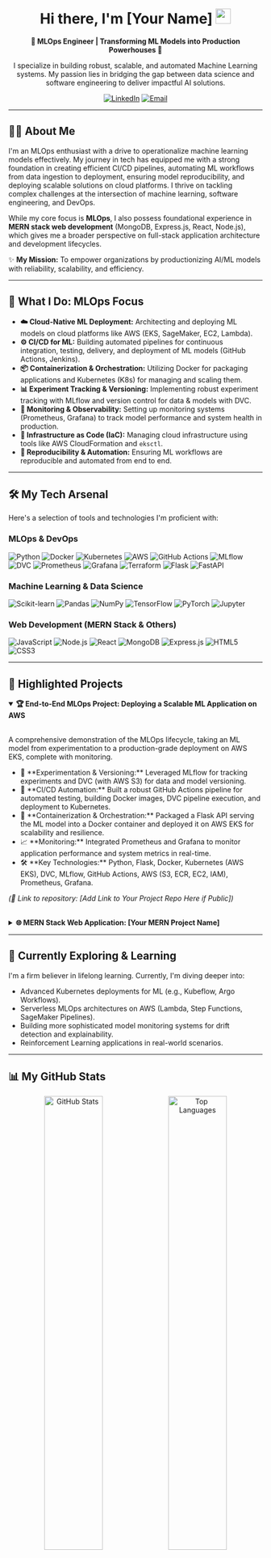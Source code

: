 <div align="center">
  <h1>Hi there, I'm [Your Name] <img src="https://media.giphy.com/media/hvRJCLFzcasrR4ia7z/giphy.gif" width="30px"></h1>
  <p><strong>🚀 MLOps Engineer | Transforming ML Models into Production Powerhouses 🚀</strong></p>
  <p>I specialize in building robust, scalable, and automated Machine Learning systems. My passion lies in bridging the gap between data science and software engineering to deliver impactful AI solutions.</p>

  <p>
    <a href="https://www.linkedin.com/in/YOUR_LINKEDIN_PROFILE_ID/" target="_blank"><img src="https://img.shields.io/badge/LinkedIn-0077B5?style=for-the-badge&logo=linkedin&logoColor=white" alt="LinkedIn"/></a>
    <a href="mailto:YOUR_EMAIL@example.com" target="_blank"><img src="https://img.shields.io/badge/Email_Me-D14836?style=for-the-badge&logo=gmail&logoColor=white" alt="Email"/></a>
    </p>
</div>

---

## 👨‍💻 About Me

I'm an MLOps enthusiast with a drive to operationalize machine learning models effectively. My journey in tech has equipped me with a strong foundation in creating efficient CI/CD pipelines, automating ML workflows from data ingestion to deployment, ensuring model reproducibility, and deploying scalable solutions on cloud platforms. I thrive on tackling complex challenges at the intersection of machine learning, software engineering, and DevOps.

While my core focus is **MLOps**, I also possess foundational experience in **MERN stack web development** (MongoDB, Express.js, React, Node.js), which gives me a broader perspective on full-stack application architecture and development lifecycles.

✨ **My Mission:** To empower organizations by productionizing AI/ML models with reliability, scalability, and efficiency.

---

## 🎯 What I Do: MLOps Focus

* **☁️ Cloud-Native ML Deployment:** Architecting and deploying ML models on cloud platforms like AWS (EKS, SageMaker, EC2, Lambda).
* **⚙️ CI/CD for ML:** Building automated pipelines for continuous integration, testing, delivery, and deployment of ML models (GitHub Actions, Jenkins).
* **📦 Containerization & Orchestration:** Utilizing Docker for packaging applications and Kubernetes (K8s) for managing and scaling them.
* **📊 Experiment Tracking & Versioning:** Implementing robust experiment tracking with MLflow and version control for data & models with DVC.
* **📡 Monitoring & Observability:** Setting up monitoring systems (Prometheus, Grafana) to track model performance and system health in production.
* **📜 Infrastructure as Code (IaC):** Managing cloud infrastructure using tools like AWS CloudFormation and `eksctl`.
* **🔁 Reproducibility & Automation:** Ensuring ML workflows are reproducible and automated from end to end.

---

## 🛠️ My Tech Arsenal

Here's a selection of tools and technologies I'm proficient with:

### MLOps & DevOps
<p align="left">
  <img src="https://img.shields.io/badge/Python-3776AB?style=for-the-badge&logo=python&logoColor=white" alt="Python"/>
  <img src="https://img.shields.io/badge/Docker-2496ED?style=for-the-badge&logo=docker&logoColor=white" alt="Docker"/>
  <img src="https://img.shields.io/badge/Kubernetes-326CE5?style=for-the-badge&logo=kubernetes&logoColor=white" alt="Kubernetes"/>
  <img src="https://img.shields.io/badge/Amazon_AWS-232F3E?style=for-the-badge&logo=amazon-aws&logoColor=white" alt="AWS"/>
  <img src="https://img.shields.io/badge/GitHub_Actions-2088FF?style=for-the-badge&logo=github-actions&logoColor=white" alt="GitHub Actions"/>
  <img src="https://img.shields.io/badge/MLflow-0194E2?style=for-the-badge&logo=mlflow&logoColor=white" alt="MLflow"/>
  <img src="https://img.shields.io/badge/DVC-4A4A4A?style=for-the-badge&logo=dvc&logoColor=white" alt="DVC"/>
  <img src="https://img.shields.io/badge/Prometheus-E6522C?style=for-the-badge&logo=prometheus&logoColor=white" alt="Prometheus"/>
  <img src="https://img.shields.io/badge/Grafana-F46800?style=for-the-badge&logo=grafana&logoColor=white" alt="Grafana"/>
  <img src="https://img.shields.io/badge/Terraform-7B42BC?style=for-the-badge&logo=terraform&logoColor=white" alt="Terraform"/>
  <img src="https://img.shields.io/badge/Flask-000000?style=for-the-badge&logo=flask&logoColor=white" alt="Flask"/>
  <img src="https://img.shields.io/badge/FastAPI-009688?style=for-the-badge&logo=fastapi&logoColor=white" alt="FastAPI"/>
</p>

### Machine Learning & Data Science
<p align="left">
  <img src="https://img.shields.io/badge/Scikit--learn-F7931E?style=for-the-badge&logo=scikit-learn&logoColor=white" alt="Scikit-learn"/>
  <img src="https://img.shields.io/badge/Pandas-150458?style=for-the-badge&logo=pandas&logoColor=white" alt="Pandas"/>
  <img src="https://img.shields.io/badge/NumPy-013243?style=for-the-badge&logo=numpy&logoColor=white" alt="NumPy"/>
  <img src="https://img.shields.io/badge/TensorFlow-FF6F00?style=for-the-badge&logo=tensorflow&logoColor=white" alt="TensorFlow"/>
  <img src="https://img.shields.io/badge/PyTorch-EE4C2C?style=for-the-badge&logo=pytorch&logoColor=white" alt="PyTorch"/>
  <img src="https://img.shields.io/badge/Jupyter-F37626?style=for-the-badge&logo=jupyter&logoColor=white" alt="Jupyter"/>
</p>

### Web Development (MERN Stack & Others)
<p align="left">
  <img src="https://img.shields.io/badge/JavaScript-F7DF1E?style=for-the-badge&logo=javascript&logoColor=black" alt="JavaScript"/>
  <img src="https://img.shields.io/badge/Node.js-339933?style=for-the-badge&logo=nodedotjs&logoColor=white" alt="Node.js"/>
  <img src="https://img.shields.io/badge/React-61DAFB?style=for-the-badge&logo=react&logoColor=black" alt="React"/>
  <img src="https://img.shields.io/badge/MongoDB-47A248?style=for-the-badge&logo=mongodb&logoColor=white" alt="MongoDB"/>
  <img src="https://img.shields.io/badge/Express.js-000000?style=for-the-badge&logo=express&logoColor=white" alt="Express.js"/>
  <img src="https://img.shields.io/badge/HTML5-E34F26?style=for-the-badge&logo=html5&logoColor=white" alt="HTML5"/>
  <img src="https://img.shields.io/badge/CSS3-1572B6?style=for-the-badge&logo=css3&logoColor=white" alt="CSS3"/>
</p>

---

## 🚀 Highlighted Projects

<details open>
  <summary><strong>🏆 End-to-End MLOps Project: Deploying a Scalable ML Application on AWS</strong></summary>
  <br/>
  <p>A comprehensive demonstration of the MLOps lifecycle, taking an ML model from experimentation to a production-grade deployment on AWS EKS, complete with monitoring.</p>
  <ul>
    <li>📝 **Experimentation & Versioning:** Leveraged MLflow for tracking experiments and DVC (with AWS S3) for data and model versioning.</li>
    <li>🔄 **CI/CD Automation:** Built a robust GitHub Actions pipeline for automated testing, building Docker images, DVC pipeline execution, and deployment to Kubernetes.</li>
    <li>🐳 **Containerization & Orchestration:** Packaged a Flask API serving the ML model into a Docker container and deployed it on AWS EKS for scalability and resilience.</li>
    <li>📈 **Monitoring:** Integrated Prometheus and Grafana to monitor application performance and system metrics in real-time.</li>
    <li>🛠️ **Key Technologies:** Python, Flask, Docker, Kubernetes (AWS EKS), DVC, MLflow, GitHub Actions, AWS (S3, ECR, EC2, IAM), Prometheus, Grafana.</li>
  </ul>
  <p><em>(🔗 Link to repository: [Add Link to Your Project Repo Here if Public])</em></p>
</details>

<br/>

<details>
  <summary><strong>🌐 MERN Stack Web Application: [Your MERN Project Name]</strong></summary>
  <br/>
  <p>A [briefly describe the application, e.g., "dynamic e-commerce platform" or "real-time chat application"] built using the MERN stack, showcasing full-stack development capabilities.</p>
  <ul>
    <li>✨ **Core Features:** [e.g., User Authentication (JWT), Interactive UI, CRUD Operations, Real-time Updates with WebSockets].</li>
    <li>🛠️ **Tech Stack:** MongoDB, Express.js, React, Node.js.</li>
  </ul>
  <p><em>(🔗 Link to repository: [Add Link to Your Project Repo Here if Public])</em></p>
</details>

---

## 🌱 Currently Exploring & Learning

I'm a firm believer in lifelong learning. Currently, I'm diving deeper into:
* Advanced Kubernetes deployments for ML (e.g., Kubeflow, Argo Workflows).
* Serverless MLOps architectures on AWS (Lambda, Step Functions, SageMaker Pipelines).
* Building more sophisticated model monitoring systems for drift detection and explainability.
* Reinforcement Learning applications in real-world scenarios.

---

## 📊 My GitHub Stats

<p align="center">
  <img src="https://github-readme-stats.vercel.app/api?username=YOUR_USERNAME&show_icons=true&theme=tokyonight&hide_border=true&count_private=true&include_all_commits=true" alt="GitHub Stats" width="48%"/>
  <img src="https://github-readme-stats.vercel.app/api/top-langs/?username=YOUR_USERNAME&layout=compact&theme=tokyonight&hide_border=true&langs_count=8" alt="Top Languages" width="48%"/>
</p>
<p align="center">
  <img src="https://github-readme-streak-stats.herokuapp.com/?user=YOUR_USERNAME&theme=tokyonight&hide_border=true" alt="GitHub Streak Stats"/>
</p>
---

<div align="center">
  <h3>⚡ Fun Fact: I believe that the best code is like a good story – clear, engaging, and easy to follow! ⚡</h3>
</div>

---
